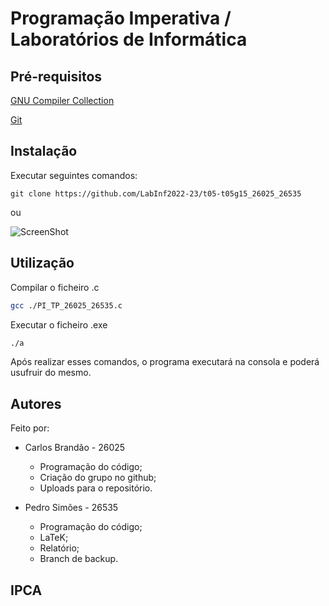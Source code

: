 # Programação Imperativa / Laboratórios de Informática

## Pré-requisitos

[GNU Compiler Collection](https://gcc.gnu.org/install/download.html)

[Git](https://git-scm.com/downloads)


## Instalação

Executar seguintes comandos:

```
git clone https://github.com/LabInf2022-23/t05-t05g15_26025_26535
```
ou

![ScreenShot](docs/imagens/download_repo.png)

## Utilização


Compilar o ficheiro .c
```bash
gcc ./PI_TP_26025_26535.c 
```

Executar o ficheiro .exe
```bash
./a
```

Após realizar esses comandos, o programa executará na consola e poderá usufruir do mesmo.

## Autores

Feito por:

- Carlos Brandão - 26025
    - Programação do código;
    - Criação do grupo no github;
    - Uploads para o repositório.
    
- Pedro Simões - 26535
    - Programação do código;
    - LaTeK;
    - Relatório;
    - Branch de backup.

## IPCA
